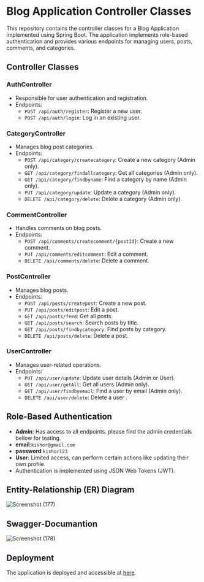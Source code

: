 # Blog Application Controller Classes

This repository contains the controller classes for a Blog Application implemented using Spring Boot. The application implements role-based authentication and provides various endpoints for managing users, posts, comments, and categories.

## Controller Classes

### AuthController
- Responsible for user authentication and registration.
- Endpoints:
  - `POST /api/auth/register`: Register a new user.
  - `POST /api/auth/login`: Log in an existing user.

### CategoryController
- Manages blog post categories.
- Endpoints:
  - `POST /api/category/createcategory`: Create a new category (Admin only).
  - `GET /api/category/findallcategory`: Get all categories (Admin only).
  - `GET /api/category/findbyname`: Find a category by name (Admin only).
  - `PUT /api/category/update`: Update a category (Admin only).
  - `DELETE /api/category/delete`: Delete a category (Admin only).

### CommentController
- Handles comments on blog posts.
- Endpoints:
  - `POST /api/comments/createcomment/{postId}`: Create a new comment.
  - `PUT /api/comments/editcomment`: Edit a comment.
  - `DELETE /api/comments/delete`: Delete a comment.

### PostController
- Manages blog posts.
- Endpoints:
  - `POST /api/posts/createpost`: Create a new post.
  - `PUT /api/posts/editpost`: Edit a post.
  - `GET /api/posts/feed`: Get all posts.
  - `GET /api/posts/search`: Search posts by title.
  - `GET /api/posts/findbycategory`: Find posts by category.
  - `DELETE /api/posts/delete`: Delete a post.

### UserController
- Manages user-related operations.
- Endpoints:
  - `PUT /api/user/update`: Update user details (Admin or User).
  - `GET /api/user/getAll`: Get all users (Admin only).
  - `GET /api/user/findbyemail`: Find a user by email (Admin only).
  - `DELETE /api/user/delete`: Delete a user .

## Role-Based Authentication
- **Admin**: Has access to all endpoints. please find the admin credentials bellow for testing.
- **email**:`kishor@gmail.com`
- **password**:`kishor123`
- **User**: Limited access, can perform certain actions like updating their own profile.
- Authentication is implemented using JSON Web Tokens (JWT).

## Entity-Relationship (ER) Diagram

![Screenshot (177)](https://github.com/kishork18/Alphaware_Blog_Application/assets/119414124/2e43e328-2fd6-4184-867e-42d1fc03e8ba)

## Swagger-Documantion

![Screenshot (178)](https://github.com/kishork18/Alphaware_Blog_Application/assets/119414124/5b4cad63-1326-490b-aab0-a00c5694654b)

## Deployment
The application is deployed and accessible at [here](https://alphawareblogapplication-production-a674.up.railway.app/swagger-ui/index.html#/post-controller/getAllPostHandler).
